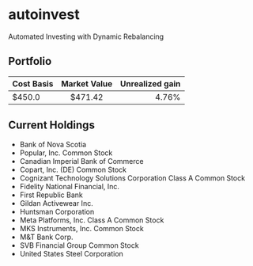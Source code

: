 # autoinvest
Automated Investing with Dynamic Rebalancing
## Portfolio
| Cost Basis | Market Value | Unrealized gain |
| ------------- |:-------------:| -----:|
|$450.0|$471.42|4.76%|
## Current Holdings
- Bank of Nova Scotia
- Popular, Inc. Common Stock
- Canadian Imperial Bank of Commerce
- Copart, Inc. (DE) Common Stock
- Cognizant Technology Solutions Corporation Class A Common Stock
- Fidelity National Financial, Inc.
- First Republic Bank
- Gildan Activewear Inc.
- Huntsman Corporation
- Meta Platforms, Inc. Class A Common Stock
- MKS Instruments, Inc. Common Stock
- M&T Bank Corp.
- SVB Financial Group Common Stock
- United States Steel Corporation
